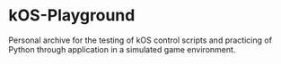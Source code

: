 # kOS-Playground
Personal archive for the testing of kOS control scripts and practicing of Python through application in a simulated game environment.
